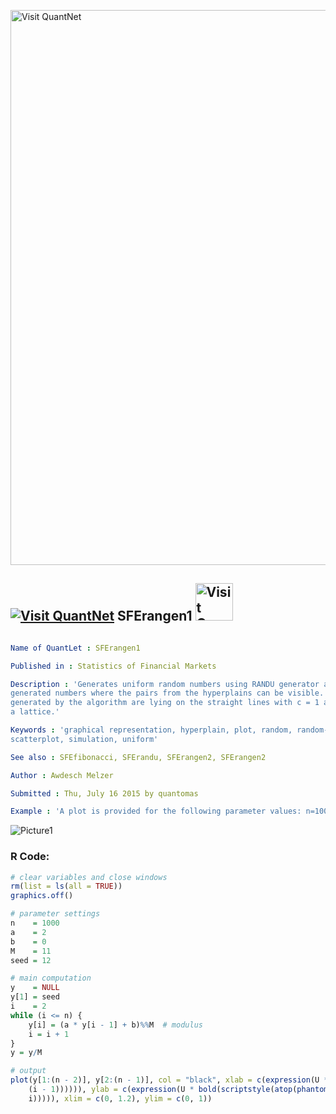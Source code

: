 
[<img src="https://github.com/QuantLet/Styleguide-and-FAQ/blob/master/pictures/banner.png" width="888" alt="Visit QuantNet">](http://quantlet.de/)

## [<img src="https://github.com/QuantLet/Styleguide-and-FAQ/blob/master/pictures/qloqo.png" alt="Visit QuantNet">](http://quantlet.de/) **SFErangen1** [<img src="https://github.com/QuantLet/Styleguide-and-FAQ/blob/master/pictures/QN2.png" width="60" alt="Visit QuantNet 2.0">](http://quantlet.de/)

```yaml

Name of QuantLet : SFErangen1

Published in : Statistics of Financial Markets

Description : 'Generates uniform random numbers using RANDU generator and produces a 3d plot of
generated numbers where the pairs from the hyperplains can be visible. Shows that the points
generated by the algorithm are lying on the straight lines with c = 1 and c = 0, whose points form
a lattice.'

Keywords : 'graphical representation, hyperplain, plot, random, random-number-generation, randu,
scatterplot, simulation, uniform'

See also : SFEfibonacci, SFErandu, SFErangen2, SFErangen2

Author : Awdesch Melzer

Submitted : Thu, July 16 2015 by quantomas

Example : 'A plot is provided for the following parameter values: n=1000, a=2, b=0, M=11, seed=12.'

```

![Picture1](SFErangen1-1.png)


### R Code:
```r
# clear variables and close windows
rm(list = ls(all = TRUE))
graphics.off()

# parameter settings
n    = 1000
a    = 2
b    = 0
M    = 11
seed = 12

# main computation
y    = NULL
y[1] = seed
i    = 2
while (i <= n) {
    y[i] = (a * y[i - 1] + b)%%M  # modulus
    i = i + 1
}
y = y/M

# output
plot(y[1:(n - 2)], y[2:(n - 1)], col = "black", xlab = c(expression(U * bold(scriptstyle(atop(phantom(1), 
    (i - 1)))))), ylab = c(expression(U * bold(scriptstyle(atop(phantom(1), 
    i))))), xlim = c(0, 1.2), ylim = c(0, 1))
```
